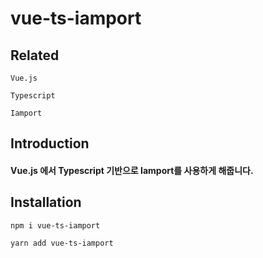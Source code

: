 # vue-ts-iamport

## Related
```
Vue.js

Typescript

Iamport
```

## Introduction

#### Vue.js 에서 Typescript 기반으로 Iamport를 사용하게 해줍니다.

## Installation

```
npm i vue-ts-iamport

yarn add vue-ts-iamport
```
